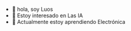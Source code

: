 - 👋 hola, soy Luos
- 👀 Estoy interesado en Las IA
- 🌱 Actualmente estoy aprendiendo Electrónica

<!---
S-Luos-D/S-Luos-D is a ✨ special ✨ repository because its `README.md` (this file) appears on your GitHub profile.
You can click the Preview link to take a look at your changes.
--->
